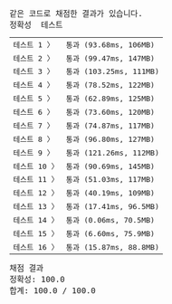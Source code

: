 <pre class="console-content"><div></div><div class="console-failed">같은 코드로 채점한 결과가 있습니다.</div><div class="console-message">정확성  테스트</div><table class="console-test-group" data-category="correctness"><tbody><tr data-testcase-id="149908"><td valign="top" class="td-label">테스트 1 <span>〉</span></td><td class="result passed">통과 (93.68ms, 106MB)</td></tr><tr data-testcase-id="149909"><td valign="top" class="td-label">테스트 2 <span>〉</span></td><td class="result passed">통과 (99.47ms, 147MB)</td></tr><tr data-testcase-id="149910"><td valign="top" class="td-label">테스트 3 <span>〉</span></td><td class="result passed">통과 (103.25ms, 111MB)</td></tr><tr data-testcase-id="149911"><td valign="top" class="td-label">테스트 4 <span>〉</span></td><td class="result passed">통과 (78.52ms, 122MB)</td></tr><tr data-testcase-id="149912"><td valign="top" class="td-label">테스트 5 <span>〉</span></td><td class="result passed">통과 (62.89ms, 125MB)</td></tr><tr data-testcase-id="149913"><td valign="top" class="td-label">테스트 6 <span>〉</span></td><td class="result passed">통과 (73.60ms, 120MB)</td></tr><tr data-testcase-id="149914"><td valign="top" class="td-label">테스트 7 <span>〉</span></td><td class="result passed">통과 (74.87ms, 117MB)</td></tr><tr data-testcase-id="149915"><td valign="top" class="td-label">테스트 8 <span>〉</span></td><td class="result passed">통과 (96.80ms, 127MB)</td></tr><tr data-testcase-id="149916"><td valign="top" class="td-label">테스트 9 <span>〉</span></td><td class="result passed">통과 (121.26ms, 112MB)</td></tr><tr data-testcase-id="149917"><td valign="top" class="td-label">테스트 10 <span>〉</span></td><td class="result passed">통과 (90.69ms, 145MB)</td></tr><tr data-testcase-id="149918"><td valign="top" class="td-label">테스트 11 <span>〉</span></td><td class="result passed">통과 (51.03ms, 117MB)</td></tr><tr data-testcase-id="149919"><td valign="top" class="td-label">테스트 12 <span>〉</span></td><td class="result passed">통과 (40.19ms, 109MB)</td></tr><tr data-testcase-id="149920"><td valign="top" class="td-label">테스트 13 <span>〉</span></td><td class="result passed">통과 (17.41ms, 96.5MB)</td></tr><tr data-testcase-id="149921"><td valign="top" class="td-label">테스트 14 <span>〉</span></td><td class="result passed">통과 (0.06ms, 70.5MB)</td></tr><tr data-testcase-id="149922"><td valign="top" class="td-label">테스트 15 <span>〉</span></td><td class="result passed">통과 (6.60ms, 75.9MB)</td></tr><tr data-testcase-id="149923"><td valign="top" class="td-label">테스트 16 <span>〉</span></td><td class="result passed">통과 (15.87ms, 88.8MB)</td></tr></tbody></table><div class="console-heading">채점 결과</div><div class="console-message">정확성: 100.0</div><div class="console-message">합계: 100.0 / 100.0</div></pre>
